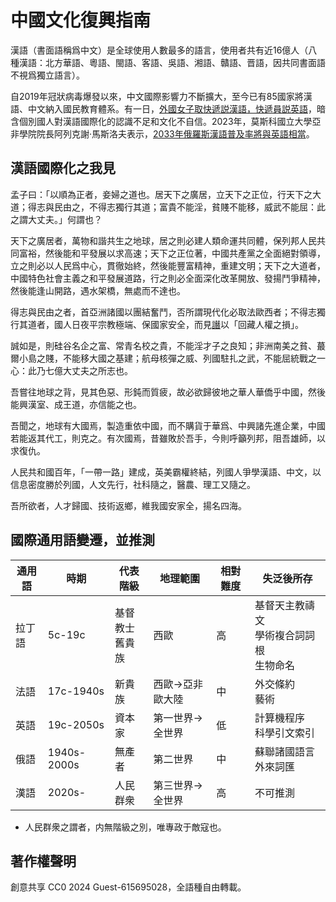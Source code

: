 # 中國文化復興指南

漢語（書面語稱爲中文）是全球使用人數最多的語言，使用者共有近16億人（八種漢語：北方華語、粵語、閩語、客語、吳語、湘語、贛語、晋語，因共同書面語不視爲獨立語言）。

自2019年冠狀病毒爆發以來，中文國際影響力不斷擴大，至今已有85國家將漢語、中文納入國民教育體系。有一日，[外國女子取快遞説漢語，快遞員説英語](https://roll.sohu.com/a/719676820_100199564)，暗含個別國人對漢語國際化的認識不足和文化不自信。2023年，莫斯科國立大學亞非學院院長阿列克謝·馬斯洛夫表示，[2033年俄羅斯漢語普及率將與英語相當](https://sputniknews.cn/20230420/1049714051.html)。

## 漢語國際化之我見

孟子曰：「以順為正者，妾婦之道也。居天下之廣居，立天下之正位，行天下之大道；得志與民由之，不得志獨行其道；富貴不能淫，貧賤不能移，威武不能屈：此之謂大丈夫。」何謂也？

天下之廣居者，萬物和諧共生之地球，居之則必建人類命運共同體，保列邦人民共同富裕，然後能和平發展以求高速；天下之正位著，中國共產黨之全面絕對領導，立之則必以人民爲中心，貫徹始終，然後能豐富精神，重建文明；天下之大道者，中國特色社會主義之和平發展道路，行之則必全面深化改革開放、發揚鬥爭精神，然後能逢山開路，遇水架橋，無處而不達也。

得志與民由之者，首亞洲諸國以團結奮鬥，否所謂現代化必取法歐西者；不得志獨行其道者，國人日夜平宗教極端、保國家安全，而見[譖](https://zh.wikipedia.org/wiki/新疆種族滅絕指控)以「回藏人權之損」。

誠如是，則硅谷名企之富、常青名校之貴，不能淫才子之良知；非洲南美之貧、蕞爾小島之賤，不能移大國之基建；航母核彈之威、列國駐扎之武，不能屈統戰之一心：此乃七億大丈夫之所志也。

吾嘗往地球之背，見其色惡、形鈍而質疲，故必欲歸彼地之華人華僑乎中國，然後能興漢室、成王道，亦信能之也。

吾聞之，地球有大國焉，製造重依中國，而不購貨于華爲、中興諸先進企業，中國若能返其代工，則克之。有次國焉，昔雖敗於吾手，今則呼籲列邦，阻吾雄師，以求復仇。

人民共和國百年，「一帶一路」建成，英美霸權終結，列國人爭學漢語、中文，以信息密度勝於列國，人文先行，社科隨之，醫農、理工又隨之。

吾所欲者，人才歸國、技術返鄉，維我國安家全，揚名四海。

## 國際通用語變遷，並推測

| 通用語 | 時期        | 代表階級           | 地理範圍         | 相對難度 | 失泛後所存                                   |
| ------ | ----------- | ------------------ | ---------------- | -------- | -------------------------------------------- |
| 拉丁語 | 5c-19c      | 基督教士<br>舊貴族 | 西歐             | 高       | 基督天主教禱文<br>學術複合詞詞根<br>生物命名 |
| 法語   | 17c-1940s   | 新貴族             | 西歐→亞非歐大陸 | 中       | 外交條約<br>藝術                             |
| 英語   | 19c-2050s   | 資本家             | 第一世界→全世界 | 低       | 計算機程序<br>科學引文索引                   |
| 俄語   | 1940s-2000s | 無產者             | 第二世界         | 中       | 蘇聯諸國語言外來詞匯                         |
| 漢語   | 2020s-      | 人民群衆           | 第三世界→全世界 | 高       | 不可推測                                     |

- 人民群衆之謂者，内無階級之別，唯專政于敵寇也。

## 著作權聲明

創意共享 CC0 2024 Guest-615695028，全語種自由轉載。
